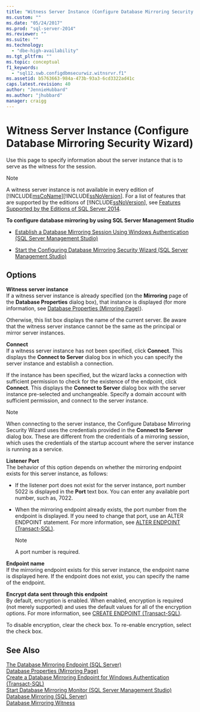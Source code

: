 ```yaml
---
title: "Witness Server Instance (Configure Database Mirroring Security Wizard) | Microsoft Docs"
ms.custom: ""
ms.date: "05/24/2017"
ms.prod: "sql-server-2014"
ms.reviewer: ""
ms.suite: ""
ms.technology: 
  - "dbe-high-availability"
ms.tgt_pltfrm: ""
ms.topic: conceptual
f1_keywords: 
  - "sql12.swb.configdbmsecurwiz.witnsrvr.f1"
ms.assetid: b5763663-984a-473b-93a3-6cd3322ad41c
caps.latest.revision: 40
author: "JennieHubbard"
ms.author: "jhubbard"
manager: craigg
---
```

# Witness Server Instance (Configure Database Mirroring Security Wizard)
  Use this page to specify information about the server instance that is to serve as the witness for the session.  
  
> [!NOTE]  
>  A witness server instance is not available in every edition of [!INCLUDE[msCoName](../../includes/msconame-md.md)][!INCLUDE[ssNoVersion](../../includes/ssnoversion-md.md)]. For a list of features that are supported by the editions of [!INCLUDE[ssNoVersion](../../includes/ssnoversion-md.md)], see [Features Supported by the Editions of SQL Server 2014](../../getting-started/features-supported-by-the-editions-of-sql-server-2014.md).  
  
 **To configure database mirroring by using SQL Server Management Studio**  
  
-   [Establish a Database Mirroring Session Using Windows Authentication &#40;SQL Server Management Studio&#41;](establish-database-mirroring-session-windows-authentication.md)  
  
-   [Start the Configuring Database Mirroring Security Wizard &#40;SQL Server Management Studio&#41;](start-the-configuring-database-mirroring-security-wizard.md)  
  
## Options  
 **Witness server instance**  
 If a witness server instance is already specified (on the **Mirroring** page of the **Database Properties** dialog box), that instance is displayed (for more information, see [Database Properties &#40;Mirroring Page&#41;](../../relational-databases/databases/database-properties-mirroring-page.md)).  
  
 Otherwise, this list box displays the name of the current server. Be aware that the witness server instance cannot be the same as the principal or mirror server instances.  
  
 **Connect**  
 If a witness server instance has not been specified, click **Connect**. This displays the **Connect to Server** dialog box in which you can specify the server instance and establish a connection.  
  
 If the instance has been specified, but the wizard lacks a connection with sufficient permission to check for the existence of the endpoint, click **Connect**. This displays the **Connect to Server** dialog box with the server instance pre-selected and unchangeable. Specify a domain account with sufficient permission, and connect to the server instance.  
  
> [!NOTE]  
>  When connecting to the server instance, the Configure Database Mirroring Security Wizard uses the credentials provided in the **Connect to Server** dialog box. These are different from the credentials of a mirroring session, which uses the credentials of the startup account where the server instance is running as a service.  
  
 **Listener Port**  
 The behavior of this option depends on whether the mirroring endpoint exists for this server instance, as follows:  
  
-   If the listener port does not exist for the server instance, port number 5022 is displayed in the **Port** text box. You can enter any available port number, such as, 7022.  
  
-   When the mirroring endpoint already exists, the port number from the endpoint is displayed. If you need to change that port, use an ALTER ENDPOINT statement. For more information, see [ALTER ENDPOINT &#40;Transact-SQL&#41;](/sql/t-sql/statements/alter-endpoint-transact-sql).  
  
    > [!NOTE]  
    >  A port number is required.  
  
 **Endpoint name**  
 If the mirroring endpoint exists for this server instance, the endpoint name is displayed here. If the endpoint does not exist, you can specify the name of the endpoint.  
  
 **Encrypt data sent through this endpoint**  
 By default, encryption is enabled. When enabled, encryption is required (not merely supported) and uses the default values for all of the encryption options. For more information, see [CREATE ENDPOINT &#40;Transact-SQL&#41;](/sql/t-sql/statements/create-endpoint-transact-sql).  
  
 To disable encryption, clear the check box. To re-enable encryption, select the check box.  
  
## See Also  
 [The Database Mirroring Endpoint &#40;SQL Server&#41;](the-database-mirroring-endpoint-sql-server.md)   
 [Database Properties &#40;Mirroring Page&#41;](../../relational-databases/databases/database-properties-mirroring-page.md)   
 [Create a Database Mirroring Endpoint for Windows Authentication &#40;Transact-SQL&#41;](create-a-database-mirroring-endpoint-for-windows-authentication-transact-sql.md)   
 [Start Database Mirroring Monitor &#40;SQL Server Management Studio&#41;](../database-mirroring/start-database-mirroring-monitor-sql-server-management-studio.md)   
 [Database Mirroring &#40;SQL Server&#41;](database-mirroring-sql-server.md)   
 [Database Mirroring Witness](database-mirroring-witness.md)  
  
  
